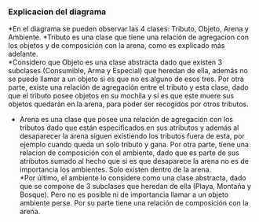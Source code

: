 ### Explicacion del diagrama

*En el diagrama se pueden observar las 4 clases: Tributo, Objeto, Arena y Ambiente.                                                                                                               *Tributo es una clase que tiene una relación de agregacion con los objetos y de composición con la arena, como es explicado más adelante.                                                                                                    
*Considero que Objeto es una clase abstracta dado que existen 3 subclases (Consumible, Arma y Especial) que heredan de ella, además no se puede llamar a un objeto si es que no es alguno de esos tres. Por otra parte, existe una relación de agregación entre el tributo y esta clase, dado que el tributo posee objetos en su mochila y si es que este muere sus objetos quedarán en la arena, para poder ser recogidos por otros tributos.                                                                                                  
* Arena es una clase que posee una relación de agregación con los tributos dado que están especificados en sus atributos y además al desaparecer la arena siguen existiendo los tributos fuera de esta, por ejemplo cuando queda un solo tributo y gana. Por otra parte, tiene una relacion de composición con el ambiente, dado que es parte de sus atributos sumado al hecho que si es que desaparece la arena no es de importancia los ambientes. Solo existen dentro de la arena.                                                                                                    
*Por último, el ambiente lo considere como una clase abstracta, dado que se compone de 3 subclases que heredan de ella (Playa, Montaña y Bosque). Pero no es posible ni de importancia llamar a un objeto ambiente perse. Por su parte tiene una relación de composición con la arena.